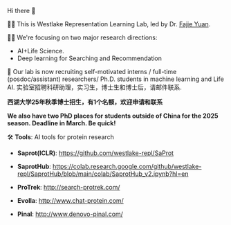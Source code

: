 Hi there 👋

🙋‍♀️ This is Westlake Representation Learning Lab, led by Dr. [Fajie Yuan](https://fajieyuan.github.io/). 

👩‍💻 We're focusing on two major research directions: 

- AI+Life Science.
- Deep learning for Searching and Recommendation

🤗 Our lab is now recruiting self-motivated interns / full-time (posdoc/assistant) researchers/ Ph.D. students in machine learning and Life AI. 实验室招聘科研助理，实习生，博士生和博士后，请邮件联系.

 **西湖大学25年秋季博士招生，有1个名额，欢迎申请和联系**  
 
 **We also have two PhD places for students outside of China for the 2025 season. Deadline in March. Be quick!**

🛠️ **Tools**: AI tools for protein research

-  **Saprot(ICLR)**: https://github.com/westlake-repl/SaProt

-  **SaprotHub**: https://colab.research.google.com/github/westlake-repl/SaprotHub/blob/main/colab/SaprotHub_v2.ipynb?hl=en

-  **ProTrek**: http://search-protrek.com/

-  **Evolla**: http://www.chat-protein.com/
 
-  **Pinal**: http://www.denovo-pinal.com/




